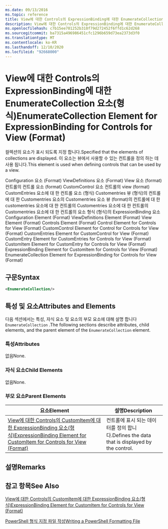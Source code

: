 ```yaml
---
ms.date: 09/13/2016
ms.topic: reference
title: View에 대한 Controls의 ExpressionBinding에 대한 EnumerateCollection 요소(형식)
description: View에 대한 Controls의 ExpressionBinding에 대한 EnumerateCollection 요소(형식)
ms.openlocfilehash: c7b15ee701252b310f79d272452f6ffd1c62d268
ms.sourcegitcommit: ba7315a496986451cfc1296b659d73ea2373d3f0
ms.translationtype: MT
ms.contentlocale: ko-KR
ms.lasthandoff: 12/10/2020
ms.locfileid: "92668000"
---
```

# <a name="enumeratecollection-element-for-expressionbinding-for-controls-for-view-format"></a><span data-ttu-id="a9c63-103">View에 대한 Controls의 ExpressionBinding에 대한 EnumerateCollection 요소(형식)</span><span class="sxs-lookup"><span data-stu-id="a9c63-103">EnumerateCollection Element for ExpressionBinding for Controls for View (Format)</span></span>

<span data-ttu-id="a9c63-104">컬렉션의 요소가 표시 되도록 지정 합니다.</span><span class="sxs-lookup"><span data-stu-id="a9c63-104">Specified that the elements of collections are displayed.</span></span> <span data-ttu-id="a9c63-105">이 요소는 뷰에서 사용할 수 있는 컨트롤을 정의 하는 데 사용 됩니다.</span><span class="sxs-lookup"><span data-stu-id="a9c63-105">This element is used when defining controls that can be used by a view.</span></span>

<span data-ttu-id="a9c63-106">Configuration 요소 (Format) ViewDefinitions 요소 (Format) View 요소 (format) 컨트롤의 컨트롤 요소 (format) CustomControl 요소 컨트롤의 view (format) CustomEntries 요소에 대 한 컨트롤 요소 (형식) Customentries 뷰 (형식)의 컨트롤에 대 한 Customentries 요소의 Customentries 요소 뷰 (format)의 컨트롤에 대 한 customentries 요소에 대 한 컨트롤의 Customentries 요소에 대 한 컨트롤의 Customentries 요소에 대 한 컨트롤의 요소 형식 (형식)의 ExpressionBinding 요소</span><span class="sxs-lookup"><span data-stu-id="a9c63-106">Configuration Element (Format) ViewDefinitions Element (Format) View Element (Format) Controls Element (Format) Control Element for Controls for View (Format) CustomControl Element for Control for Controls for View (Format) CustomEntries Element for CustomControl for View (Format) CustomEntry Element for CustomEntries for Controls for View (Format) CustomItem Element for CustomEntry for Controls for View (Format) ExpressionBinding Element for CustomItem for Controls for View (Format) EnumerateCollection Element for ExpressionBinding for Controls for View (Format)</span></span>

## <a name="syntax"></a><span data-ttu-id="a9c63-107">구문</span><span class="sxs-lookup"><span data-stu-id="a9c63-107">Syntax</span></span>

```xml
<EnumerateCollection/>
```

## <a name="attributes-and-elements"></a><span data-ttu-id="a9c63-108">특성 및 요소</span><span class="sxs-lookup"><span data-stu-id="a9c63-108">Attributes and Elements</span></span>

<span data-ttu-id="a9c63-109">다음 섹션에서는 특성, 자식 요소 및 요소의 부모 요소에 대해 설명 합니다 `EnumerateCollection` .</span><span class="sxs-lookup"><span data-stu-id="a9c63-109">The following sections describe attributes, child elements, and the parent element of the `EnumerateCollection` element.</span></span>

### <a name="attributes"></a><span data-ttu-id="a9c63-110">특성</span><span class="sxs-lookup"><span data-stu-id="a9c63-110">Attributes</span></span>

<span data-ttu-id="a9c63-111">없음</span><span class="sxs-lookup"><span data-stu-id="a9c63-111">None.</span></span>

### <a name="child-elements"></a><span data-ttu-id="a9c63-112">자식 요소</span><span class="sxs-lookup"><span data-stu-id="a9c63-112">Child Elements</span></span>

<span data-ttu-id="a9c63-113">없음</span><span class="sxs-lookup"><span data-stu-id="a9c63-113">None.</span></span>

### <a name="parent-elements"></a><span data-ttu-id="a9c63-114">부모 요소</span><span class="sxs-lookup"><span data-stu-id="a9c63-114">Parent Elements</span></span>

|<span data-ttu-id="a9c63-115">요소</span><span class="sxs-lookup"><span data-stu-id="a9c63-115">Element</span></span>|<span data-ttu-id="a9c63-116">설명</span><span class="sxs-lookup"><span data-stu-id="a9c63-116">Description</span></span>|
|-------------|-----------------|
|[<span data-ttu-id="a9c63-117">View에 대한 Controls의 CustomItem에 대한 ExpressionBinding 요소(형식)</span><span class="sxs-lookup"><span data-stu-id="a9c63-117">ExpressionBinding Element for CustomItem for Controls for View (Format)</span></span>](./expressionbinding-element-for-customitem-for-controls-for-view-format.md)|<span data-ttu-id="a9c63-118">컨트롤에 표시 되는 데이터를 정의 합니다.</span><span class="sxs-lookup"><span data-stu-id="a9c63-118">Defines the data that is displayed by the control.</span></span>|

## <a name="remarks"></a><span data-ttu-id="a9c63-119">설명</span><span class="sxs-lookup"><span data-stu-id="a9c63-119">Remarks</span></span>

## <a name="see-also"></a><span data-ttu-id="a9c63-120">참고 항목</span><span class="sxs-lookup"><span data-stu-id="a9c63-120">See Also</span></span>

[<span data-ttu-id="a9c63-121">View에 대한 Controls의 CustomItem에 대한 ExpressionBinding 요소(형식)</span><span class="sxs-lookup"><span data-stu-id="a9c63-121">ExpressionBinding Element for CustomItem for Controls for View (Format)</span></span>](./expressionbinding-element-for-customitem-for-controls-for-view-format.md)

[<span data-ttu-id="a9c63-122">PowerShell 형식 지정 파일 작성</span><span class="sxs-lookup"><span data-stu-id="a9c63-122">Writing a PowerShell Formatting File</span></span>](./writing-a-powershell-formatting-file.md)
